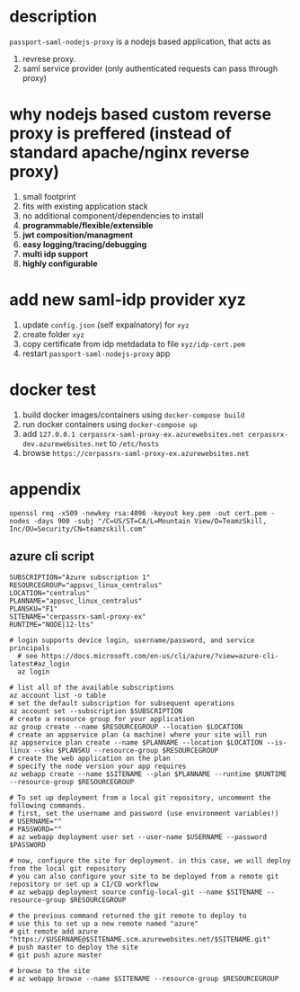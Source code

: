 


# description
`passport-saml-nodejs-proxy` is a nodejs based application, that acts as 
1. revrese proxy. 
2. saml service provider (only authenticated requests can pass through proxy)

# why nodejs based custom reverse proxy is preffered (instead of standard apache/nginx reverse proxy)
1. small footprint
2. fits with existing application stack
3. no additional component/dependencies to install
4. **programmable/flexible/extensible**
5. **jwt composition/managment**
6. **easy logging/tracing/debugging**
7. **multi idp support**
8. **highly configurable**

# add new saml-idp provider xyz
1. update `config.json` (self expalnatory) for `xyz`
2. create folder `xyz`
3. copy certificate from idp metdadata to file `xyz/idp-cert.pem`
4. restart `passport-saml-nodejs-proxy` app
  
# docker test

 1. build docker images/containers using `docker-compose build` 
 2. run docker containers using `docker-compose up` 
 3. add `127.0.0.1 cerpassrx-saml-proxy-ex.azurewebsites.net cerpassrx-dev.azurewebsites.net` to `/etc/hosts`
 4. browse   `https://cerpassrx-saml-proxy-ex.azurewebsites.net`

# appendix
`openssl req -x509 -newkey rsa:4096 -keyout key.pem -out cert.pem -nodes -days 900 -subj "/C=US/ST=CA/L=Mountain View/O=TeamzSkill, Inc/OU=Security/CN=teamzskill.com"`

## azure cli script

    SUBSCRIPTION="Azure subscription 1"
    RESOURCEGROUP="appsvc_linux_centralus"
    LOCATION="centralus"
    PLANNAME="appsvc_linux_centralus"
    PLANSKU="F1"
    SITENAME="cerpassrx-saml-proxy-ex"
    RUNTIME="NODE|12-lts"
    
    # login supports device login, username/password, and service principals
      # see https://docs.microsoft.com/en-us/cli/azure/?view=azure-cli-latest#az_login
      az login

    # list all of the available subscriptions
    az account list -o table
    # set the default subscription for subsequent operations
    az account set --subscription $SUBSCRIPTION
    # create a resource group for your application
    az group create --name $RESOURCEGROUP --location $LOCATION
    # create an appservice plan (a machine) where your site will run
    az appservice plan create --name $PLANNAME --location $LOCATION --is-linux --sku $PLANSKU --resource-group $RESOURCEGROUP
    # create the web application on the plan
    # specify the node version your app requires
    az webapp create --name $SITENAME --plan $PLANNAME --runtime $RUNTIME --resource-group $RESOURCEGROUP
    
    # To set up deployment from a local git repository, uncomment the following commands.
    # first, set the username and password (use environment variables!)
    # USERNAME=""
    # PASSWORD=""
    # az webapp deployment user set --user-name $USERNAME --password $PASSWORD
    
    # now, configure the site for deployment. in this case, we will deploy from the local git repository
    # you can also configure your site to be deployed from a remote git repository or set up a CI/CD workflow
    # az webapp deployment source config-local-git --name $SITENAME --resource-group $RESOURCEGROUP
    
    # the previous command returned the git remote to deploy to
    # use this to set up a new remote named "azure"
    # git remote add azure "https://$USERNAME@$SITENAME.scm.azurewebsites.net/$SITENAME.git"
    # push master to deploy the site
    # git push azure master
    
    # browse to the site
    # az webapp browse --name $SITENAME --resource-group $RESOURCEGROUP
